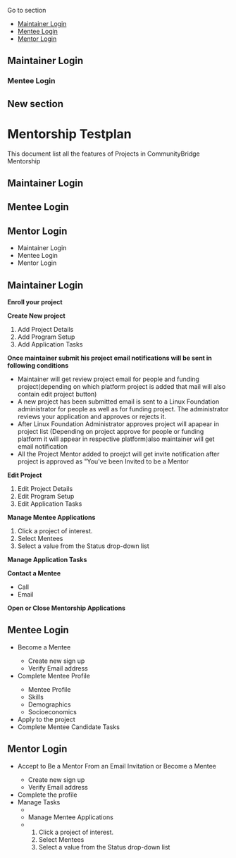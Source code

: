 <p>Go to section</p>
<ul>
<li><a href="#maintainer">Maintainer Login</a><br />
</li>
<li><a href="#mentee">Mentee Login</a></li>
<li><a href="#mentor">Mentor Login</a> 
</ul>



<h2 id="Maintainer Login">Maintainer Login</h2>
<h3 id="Mentee Login">Mentee Login</h3>
<h2 id="new-section">New section</h2>





<h1>Mentorship Testplan</h1>

This document list all the features of Projects in CommunityBridge Mentorship


<h2>Maintainer Login</h2>
<h2>Mentee Login</h2>
<h2>Mentor Login</h2>


<ul><li>
 <a name="Maintainer Login">Maintainer Login</a></li>
<li>Mentee Login</li>
<li>Mentor Login</li></ul>

 

<h2 id="maintainer">Maintainer Login</h2>

**Enroll your project**</br>

**Create New project**</br>
<ol><li>Add Project Details</li>
<li>Add Program Setup</li>
<li>Add Application Tasks</li></ol>


**Once maintainer submit his project email notifications will be sent in following conditions**
<ul><li>
Maintainer will get review project email for people and funding project(depending on which platform project is added that mail will also contain edit project button)
</li><li>
A new project has been submitted email is sent to a Linux Foundation administrator for people as well as for funding project. The administrator reviews your application and approves or rejects it.
</li><li>
After Linux Foundation Administrator approves project will apapear in project list (Depending on project approve for people or funding platform it will appear in respective platform)also maintainer will get email notification
</li><li>
All the Project Mentor added to proejct will get invite notification after project is approved as "You've been Invited to be a Mentor
</li></ul>


**Edit Project**</br>
<ol><li>Edit Project Details</li>
<li>Edit Program Setup</li>
<li>Edit Application Tasks</li></ol>

**Manage Mentee Applications**
<ol><li>Click a project of interest.</li>
<li>Select Mentees</li>
<li>Select a value from the Status drop-down list</li></ol>

**Manage Application Tasks**

**Contact a Mentee**
<ul><li>Call</li>
<li>Email</li></ul>

**Open or Close Mentorship Applications**


<h2 id="mentee">Mentee Login</h2>


<ul><li>Become a Mentee</li>
<ul><li>Create new sign up</li>
<li>Verify Email address</li></ul>

<li>Complete Mentee Profile</li>
<ul><li>Mentee Profile</li>
<li>Skills</li>
<li>Demographics</li>
<li>Socioeconomics</li></ul>
 
<li>Apply to the project</li>
 
<li>Complete Mentee Candidate Tasks</li></ul>
  
<h2 id="mentor">Mentor Login</h2>

<ul><li>Accept to Be a Mentor From an Email Invitation or Become a Mentee</li>
<ul><li>Create new sign up</li>
<li>Verify Email address</li></ul>
<li>Complete the profile</li>
<li>Manage Tasks<ul><li>
 
<li>Manage Mentee Applications<li>
<ol><li>Click a project of interest.</li>
<li>Select Mentees</li>
<li>Select a value from the Status drop-down list</li></ol></ul>

